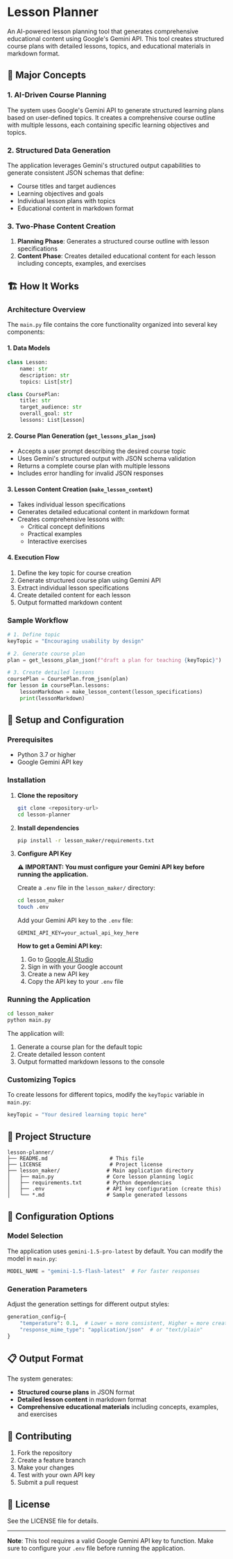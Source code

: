 # Lesson Planner

An AI-powered lesson planning tool that generates comprehensive educational content using Google's Gemini API. This tool creates structured course plans with detailed lessons, topics, and educational materials in markdown format.

## 🎯 Major Concepts

### 1. **AI-Driven Course Planning**
The system uses Google's Gemini API to generate structured learning plans based on user-defined topics. It creates a comprehensive course outline with multiple lessons, each containing specific learning objectives and topics.

### 2. **Structured Data Generation**
The application leverages Gemini's structured output capabilities to generate consistent JSON schemas that define:
- Course titles and target audiences
- Learning objectives and goals
- Individual lesson plans with topics
- Educational content in markdown format

### 3. **Two-Phase Content Creation**
1. **Planning Phase**: Generates a structured course outline with lesson specifications
2. **Content Phase**: Creates detailed educational content for each lesson including concepts, examples, and exercises

## 🏗️ How It Works

### Architecture Overview

The `main.py` file contains the core functionality organized into several key components:

#### 1. **Data Models**
```python
class Lesson:
    name: str
    description: str
    topics: List[str]

class CoursePlan:
    title: str
    target_audience: str
    overall_goal: str
    lessons: List[Lesson]
```

#### 2. **Course Plan Generation (`get_lessons_plan_json`)**
- Accepts a user prompt describing the desired course topic
- Uses Gemini's structured output with JSON schema validation
- Returns a complete course plan with multiple lessons
- Includes error handling for invalid JSON responses

#### 3. **Lesson Content Creation (`make_lesson_content`)**
- Takes individual lesson specifications
- Generates detailed educational content in markdown format
- Creates comprehensive lessons with:
  - Critical concept definitions
  - Practical examples
  - Interactive exercises

#### 4. **Execution Flow**
1. Define the key topic for course creation
2. Generate structured course plan using Gemini API
3. Extract individual lesson specifications
4. Create detailed content for each lesson
5. Output formatted markdown content

### Sample Workflow

```python
# 1. Define topic
keyTopic = "Encouraging usability by design"

# 2. Generate course plan
plan = get_lessons_plan_json(f"draft a plan for teaching {keyTopic}")

# 3. Create detailed lessons
coursePlan = CoursePlan.from_json(plan)
for lesson in coursePlan.lessons:
    lessonMarkdown = make_lesson_content(lesson_specifications)
    print(lessonMarkdown)
```

## 🚀 Setup and Configuration

### Prerequisites
- Python 3.7 or higher
- Google Gemini API key

### Installation

1. **Clone the repository**
   ```bash
   git clone <repository-url>
   cd lesson-planner
   ```

2. **Install dependencies**
   ```bash
   pip install -r lesson_maker/requirements.txt
   ```

3. **Configure API Key**
   
   **⚠️ IMPORTANT: You must configure your Gemini API key before running the application.**
   
   Create a `.env` file in the `lesson_maker/` directory:
   ```bash
   cd lesson_maker
   touch .env
   ```
   
   Add your Gemini API key to the `.env` file:
   ```env
   GEMINI_API_KEY=your_actual_api_key_here
   ```
   
   **How to get a Gemini API key:**
   1. Go to [Google AI Studio](https://aistudio.google.com/)
   2. Sign in with your Google account
   3. Create a new API key
   4. Copy the API key to your `.env` file

### Running the Application

```bash
cd lesson_maker
python main.py
```

The application will:
1. Generate a course plan for the default topic
2. Create detailed lesson content
3. Output formatted markdown lessons to the console

### Customizing Topics

To create lessons for different topics, modify the `keyTopic` variable in `main.py`:

```python
keyTopic = "Your desired learning topic here"
```

## 📁 Project Structure

```
lesson-planner/
├── README.md                    # This file
├── LICENSE                      # Project license
├── lesson_maker/               # Main application directory
│   ├── main.py                 # Core lesson planning logic
│   ├── requirements.txt        # Python dependencies
│   ├── .env                    # API key configuration (create this)
│   └── *.md                    # Sample generated lessons
```

## 🔧 Configuration Options

### Model Selection
The application uses `gemini-1.5-pro-latest` by default. You can modify the model in `main.py`:

```python
MODEL_NAME = "gemini-1.5-flash-latest"  # For faster responses
```

### Generation Parameters
Adjust the generation settings for different output styles:

```python
generation_config={
    "temperature": 0.1,  # Lower = more consistent, Higher = more creative
    "response_mime_type": "application/json"  # or "text/plain"
}
```

## 📋 Output Format

The system generates:
- **Structured course plans** in JSON format
- **Detailed lesson content** in markdown format
- **Comprehensive educational materials** including concepts, examples, and exercises

## 🤝 Contributing

1. Fork the repository
2. Create a feature branch
3. Make your changes
4. Test with your own API key
5. Submit a pull request

## 📄 License

See the LICENSE file for details.

---

**Note**: This tool requires a valid Google Gemini API key to function. Make sure to configure your `.env` file before running the application.